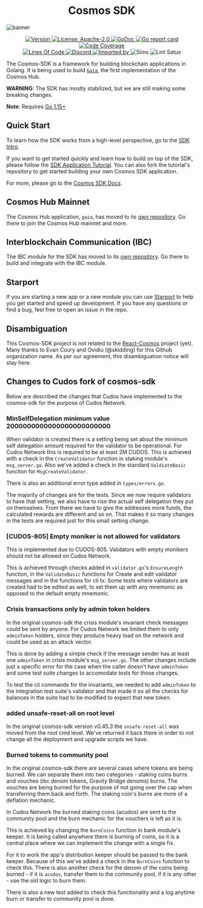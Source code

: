 <!--
parent:
  order: false
-->

<div align="center">
  <h1> Cosmos SDK </h1>
</div>

![banner](docs/cosmos-sdk-image.jpg)

<div align="center">
  <a href="https://github.com/cosmos/cosmos-sdk/releases/latest">
    <img alt="Version" src="https://img.shields.io/github/tag/cosmos/cosmos-sdk.svg" />
  </a>
  <a href="https://github.com/cosmos/cosmos-sdk/blob/master/LICENSE">
    <img alt="License: Apache-2.0" src="https://img.shields.io/github/license/cosmos/cosmos-sdk.svg" />
  </a>
  <a href="https://pkg.go.dev/github.com/cosmos/cosmos-sdk?tab=doc">
    <img alt="GoDoc" src="https://godoc.org/github.com/cosmos/cosmos-sdk?status.svg" />
  </a>
  <a href="https://goreportcard.com/report/github.com/cosmos/cosmos-sdk">
    <img alt="Go report card" src="https://goreportcard.com/badge/github.com/cosmos/cosmos-sdk" />
  </a>
  <a href="https://codecov.io/gh/cosmos/cosmos-sdk">
    <img alt="Code Coverage" src="https://codecov.io/gh/cosmos/cosmos-sdk/branch/master/graph/badge.svg" />
  </a>
</div>
<div align="center">
  <a href="https://github.com/cosmos/cosmos-sdk">
    <img alt="Lines Of Code" src="https://tokei.rs/b1/github/cosmos/cosmos-sdk" />
  </a>
  <a href="https://discord.gg/AzefAFd">
    <img alt="Discord" src="https://img.shields.io/discord/669268347736686612.svg" />
  </a>
  <a href="https://sourcegraph.com/github.com/cosmos/cosmos-sdk?badge">
    <img alt="Imported by" src="https://sourcegraph.com/github.com/cosmos/cosmos-sdk/-/badge.svg" />
  </a>
    <img alt="Sims" src="https://github.com/cosmos/cosmos-sdk/workflows/Sims/badge.svg" />
    <img alt="Lint Satus" src="https://github.com/cosmos/cosmos-sdk/workflows/Lint/badge.svg" />
</div>

The Cosmos-SDK is a framework for building blockchain applications in Golang.
It is being used to build [`Gaia`](https://github.com/cosmos/gaia), the first implementation of the Cosmos Hub.

**WARNING**: The SDK has mostly stabilized, but we are still making some
breaking changes.

**Note**: Requires [Go 1.15+](https://golang.org/dl/)

## Quick Start

To learn how the SDK works from a high-level perspective, go to the [SDK Intro](./docs/intro/overview.md).

If you want to get started quickly and learn how to build on top of the SDK, please follow the [SDK Application Tutorial](https://tutorials.cosmos.network/nameservice/tutorial/00-intro.html). You can also fork the tutorial's repository to get started building your own Cosmos SDK application.

For more, please go to the [Cosmos SDK Docs](./docs/).

## Cosmos Hub Mainnet

The Cosmos Hub application, `gaia`, has moved to its [own repository](https://github.com/cosmos/gaia). Go there to join the Cosmos Hub mainnet and more.

## Interblockchain Communication (IBC)

The IBC module for the SDK has moved to its [own repository](https://github.com/cosmos/ibc-go). Go there to build and integrate with the IBC module.

## Starport

If you are starting a new app or a new module you can use [Starport](https://github.com/tendermint/starport) to help you get started and speed up development. If you have any questions or find a bug, feel free to open an issue in the repo.

## Disambiguation

This Cosmos-SDK project is not related to the [React-Cosmos](https://github.com/react-cosmos/react-cosmos) project (yet). Many thanks to Evan Coury and Ovidiu (@skidding) for this Github organization name. As per our agreement, this disambiguation notice will stay here.

## Changes to Cudos fork of cosmos-sdk

Below are described the changes that Cudos have implemented to the cosmos-sdk for the purpose of Cudos Network.

### MinSelfDelegation minimum value 2000000000000000000000000

When validator is created there is a setting being set about the minimum self delegation amount required for the validator to be operational. For Cudos Network this is required to be at least 2M CUDOS. This is achieved with a check in the `CreateValidator` function in staking module's `msg_server.go`. Also we've added a check in the standard `ValdiateBasic` function for `MsgCreateValidator`.

There is also an additional error type added in `types/errors.go`.

The majority of changes are for the tests. Since we now require validators to have that setting, we also have to rise the actual self delegation they put on themselves. From there we have to give the addresses more funds, the calculated rewards are different and so on. That makes it so many changes in the tests are required just for this small setting change.

### [CUDOS-805] Empty moniker is not allowed for validators

This is implemented due to CUDOS-805. Validators with empty monikers should not be allowed on Cudos Network.

This is achieved through checks added in `validator.go`'s `EnsureLength` function, in the `ValidateBasic` functions for Create  and edit validator messages and in the functions for cli tx. Some tests where validators are created had to be edited as well, to set them up with any mnemonic as opposed to the default empty mnemonic.

### Crisis transactions only by admin token holders

In the original cosmos-sdk the crisis module's invariant check messages could be sent by anyone. For Cudos Network we limited them to only `adminToken` holders, since they produce heavy load on the network and could be used as an attack vector.

This is done by adding a simple check if the message sender has at least one `adminToken` in crisis module's `msg_server.go`. The other changes include just a specific error for the case when the caller doesn't have `adminToken` and some test suite changes to accomodate tests for those changes.

To test the cli commands for the invariants, we needed to add `adminToken` to the integration test suite's validator and that made it so all the checks for balances in the suite had to be modified to expect that new token.

### added unsafe-reset-all on root level

In the original cosmos-sdk version v0.45.3 the `unsafe-reset-all` was moved from the root cmd level. We've returned it back there in order to not change all the deployment and upgrade scripts we have.

### Burned tokens to community pool

In the original cosmos-sdk there are several cases where tokens are being burned. We can separate them into two categories - staking coins burns and vouches (ibc denom tokens, Gravity Bridge denoms) burns. The vouches are being burned for the purpose of not going over the cap when transferring them back and forth. The staking coin's burns are more of a deflation mechanic.

In Cudos Network the burned staking coins (acudos) are sent to the community pool and the burn mechanic for the vouchers is left as it is.

This is achieved by changing the `BurnCoins` function in bank module's keeper. It is being called anywhere there is burning of coins, so it is a central place where we can implement the change with a single fix. 

For it to work the app's distribution keeper should be passed to the bank keeper. Because of this we've added a check in the `BurnCoins` function to check this. There is also another check for the denom of the coins being burned - if it is `acudos`, transfer them to the community pool, if it is any other - use the old logic to burn them.

There is also a new test added to check this functionality and a log anytime burn or transfer to community pool is done.

